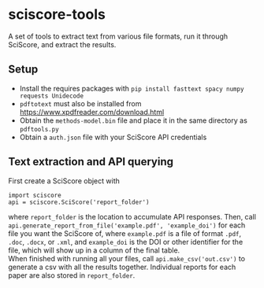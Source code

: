 # sciscore-tools

A set of tools to extract text from various file formats, run it through SciScore, and extract the results.

## Setup

 * Install the requires packages with `pip install fasttext spacy numpy requests Unidecode`
 * `pdftotext` must also be installed from https://www.xpdfreader.com/download.html
 * Obtain the `methods-model.bin` file and place it in the same directory as `pdftools.py`
 * Obtain a `auth.json` file with your SciScore API credentials

## Text extraction and API querying

First create a SciScore object with 
```
import sciscore
api = sciscore.SciScore('report_folder')
```
where `report_folder` is the location to accumulate API responses. Then, call `api.generate_report_from_file('example.pdf', 'example_doi')` for each file you want the SciScore of, where `example.pdf` is a file of format `.pdf`, `.doc`, `.docx`, or `.xml`, and `example_doi` is the DOI or other identifier for the file, which will show up in a column of the final table.
<br>
When finished with running all your files, call `api.make_csv('out.csv')` to generate a csv with all the results together. Individual reports for each paper are also stored in `report_folder`.
